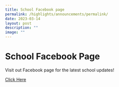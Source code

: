 ```yaml
---
title: School Facebook page
permalink: /highlights/announcements/permalink/
date: 2023-03-14
layout: post
description: ""
image: ""
---
```


# School Facebook Page
Visit out Facebook page for the latest school updates! 

[Click Here](https://www.facebook.com/North-View-Primary-School-107412627808856/)
